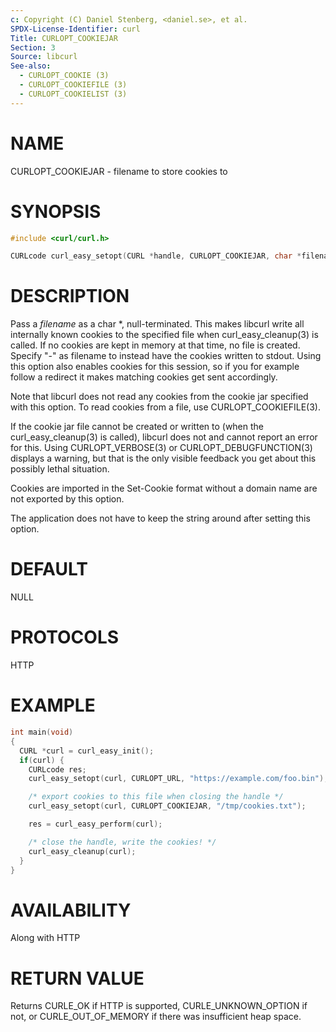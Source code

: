 ```yaml
---
c: Copyright (C) Daniel Stenberg, <daniel.se>, et al.
SPDX-License-Identifier: curl
Title: CURLOPT_COOKIEJAR
Section: 3
Source: libcurl
See-also:
  - CURLOPT_COOKIE (3)
  - CURLOPT_COOKIEFILE (3)
  - CURLOPT_COOKIELIST (3)
---
```


# NAME

CURLOPT_COOKIEJAR - filename to store cookies to

# SYNOPSIS

~~~c
#include <curl/curl.h>

CURLcode curl_easy_setopt(CURL *handle, CURLOPT_COOKIEJAR, char *filename);
~~~

# DESCRIPTION

Pass a *filename* as a char *, null-terminated. This makes libcurl write
all internally known cookies to the specified file when
curl_easy_cleanup(3) is called. If no cookies are kept in memory at that
time, no file is created. Specify "-" as filename to instead have the cookies
written to stdout. Using this option also enables cookies for this session, so
if you for example follow a redirect it makes matching cookies get sent
accordingly.

Note that libcurl does not read any cookies from the cookie jar specified with
this option. To read cookies from a file, use CURLOPT_COOKIEFILE(3).

If the cookie jar file cannot be created or written to (when the
curl_easy_cleanup(3) is called), libcurl does not and cannot report an
error for this. Using CURLOPT_VERBOSE(3) or
CURLOPT_DEBUGFUNCTION(3) displays a warning, but that is the only
visible feedback you get about this possibly lethal situation.

Cookies are imported in the Set-Cookie format without a domain name are not
exported by this option.

The application does not have to keep the string around after setting this
option.

# DEFAULT

NULL

# PROTOCOLS

HTTP

# EXAMPLE

~~~c
int main(void)
{
  CURL *curl = curl_easy_init();
  if(curl) {
    CURLcode res;
    curl_easy_setopt(curl, CURLOPT_URL, "https://example.com/foo.bin");

    /* export cookies to this file when closing the handle */
    curl_easy_setopt(curl, CURLOPT_COOKIEJAR, "/tmp/cookies.txt");

    res = curl_easy_perform(curl);

    /* close the handle, write the cookies! */
    curl_easy_cleanup(curl);
  }
}
~~~

# AVAILABILITY

Along with HTTP

# RETURN VALUE

Returns CURLE_OK if HTTP is supported, CURLE_UNKNOWN_OPTION if not, or
CURLE_OUT_OF_MEMORY if there was insufficient heap space.
